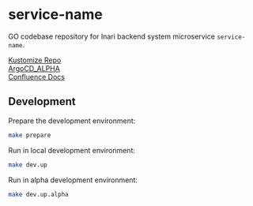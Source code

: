 # service-name

GO codebase repository for Inari backend system microservice `service-name`.

[Kustomize Repo](https://github.com/project-inari/service-name-cd-config)<br>
[ArgoCD_ALPHA](https://argocd-alpha.inari-th.com/applications/argocd/service-name?view=tree&resource=)<br>
[Confluence Docs](URL)<br>

## Development
Prepare the development environment:
```bash
make prepare
```

Run in local development environment:
```bash
make dev.up
```

Run in alpha development environment:
```bash
make dev.up.alpha
```
